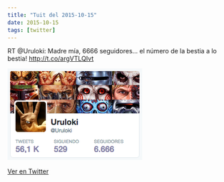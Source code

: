 ```yaml
---
title: "Tuit del 2015-10-15"
date: 2015-10-15
tags: [twitter]
---
```


RT @Uruloki: Madre mía, 6666 seguidores... el número de la bestia a lo bestia! http://t.co/argVTLQIvt

![Imagen](/assets/images/654758083659370498-CRYmanDUsAE_Dg-.png)

[Ver en Twitter](https://twitter.com/i/web/status/654758083659370498)
